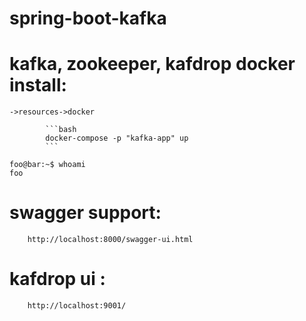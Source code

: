 # spring-boot-kafka
# kafka, zookeeper, kafdrop docker install:
    ->resources->docker
    
            ```bash
            docker-compose -p "kafka-app" up
            ```
```console
foo@bar:~$ whoami
foo
```

# swagger support:
        http://localhost:8000/swagger-ui.html
# kafdrop ui :
        http://localhost:9001/
